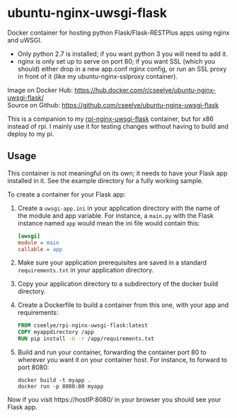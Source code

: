 # ubuntu-nginx-uwsgi-flask
Docker container for hosting python Flask/Flask-RESTPlus apps using nginx and uWSGI.  
* Only python 2.7 is installed; if you want python 3 you will need to add it.
* nginx is only set up to serve on port 80; if you want SSL (which you should) either drop in a new app.conf nginx config, or run an SSL proxy in front of it (like my ubuntu-nginx-sslproxy container).

Image on Docker Hub: https://hub.docker.com/r/cseelye/ubuntu-nginx-uwsgi-flask/  
Source on Github: https://github.com/cseelye/ubuntu-nginx-uwsgi-flask  

This is a companion to my [rpi-nginx-uwsgi-flask](https://github.com/cseelye/rpi-nginx-uwsgi-flask) container, but for x86 instead of rpi. I mainly use it for testing changes without having to build and deploy to my pi.

## Usage

This container is not meaningful on its own; it needs to have your Flask app installed in it.  See the example directory for a fully working sample.

To create a container for your Flask app:

1. Create a ```uwsgi-app.ini``` in your application directory with the name of the module and app variable. For instance, a ```main.py``` with the Flask instance named ```app``` would mean the ini file would contain this:

    ```ini
    [uwsgi]
    module = main
    callable = app
    ```

2. Make sure your application prerequisites are saved in a standard ```requirements.txt``` in your application directory.

3. Copy your application directory to a subdirectory of the docker build directory.  

4. Create a Dockerfile to build a container from this one, with your app and requirements:

    ```Dockerfile
    FROM cseelye/rpi-nginx-uwsgi-flask:latest
    COPY myappdirectory /app
    RUN pip install -U -r /app/requirements.txt
    ```

6. Build and run your container, forwarding the container port 80 to wherever you want it on your container host. For instance, to forward to port 8080:

    ```Shell
    docker build -t myapp .  
    docker run -p 8080:80 myapp
    ```

Now if you visit https://hostIP:8080/ in your browser you should see your Flask app.
